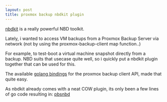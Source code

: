 ```yaml
---
layout: post
title: proxmox backup nbdkit plugin
---
```


[nbdkit](https://libguestfs.org/nbdkit.1.html) is a really powerful NBD
toolkit.

Lately, i wanted to access VM backups from a Proxmox Backup Server via network
(not by using the proxmox-backup-client map function..)

For example, to test-boot a virtual machine snapshot directly from a backup.
NBD suits that usecase quite well, so i quickly put a nbdkit plugin together
that can be used for this.

The available [golang
bindings](https://github.com/elbandi/go-proxmox-backup-client) for the proxmox
backup client API, made that quite easy.

As nbdkit already comes with a neat COW plugin, its only been a few lines
of go code resulting in: [pbsnbd](https://github.com/abbbi/pbsnbd)
